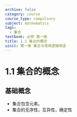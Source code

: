 ```yaml
---
archive: false
category: course
course_type: compulsory
subject: mathematics
tags:
  - 集合
textbook: 必修 第一册
title: 1.1 集合的概念
uinit: 第一章 集合与常用逻辑用语
---
```


# 1.1 集合的概念

## 基础概念

- 集合包含元素。
- 集合的无序性，互异性，确定性